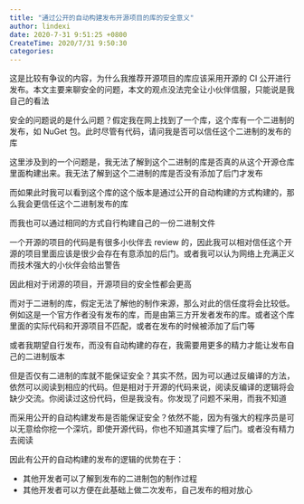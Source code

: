 ```yaml
---
title: "通过公开的自动构建发布开源项目的库的安全意义"
author: lindexi
date: 2020-7-31 9:51:25 +0800
CreateTime: 2020/7/31 9:50:30
categories: 
---
```


这是比较有争议的内容，为什么我推荐开源项目的库应该采用开源的 CI 公开进行发布。本文主要来聊安全的问题，本文的观点没法完全让小伙伴信服，只能说是我自己的看法

<!--more-->


<!-- CreateTime:2020/7/31 9:50:30 -->


<!-- 发布 -->

安全的问题说的是什么问题？假定我在网上找到了一个库，这个库有一个二进制的发布，如 NuGet 包。此时尽管有代码，请问我是否可以信任这个二进制的发布的库

这里涉及到的一个问题是，我无法了解到这个二进制的库是否真的从这个开源仓库里面构建出来。我无法了解到这个二进制的库是否没有添加了后门才发布

而如果此时我可以看到这个库的这个版本是通过公开的自动构建的方式构建的，那么我会更信任这个二进制发布的库

而我也可以通过相同的方式自行构建自己的一份二进制文件

一个开源的项目的代码是有很多小伙伴去 review 的，因此我可以相对信任这个开源的项目里面应该是很少会存在有意添加的后门。或者我可以认为网络上充满正义而技术强大的小伙伴会给出警告

因此相对于闭源的项目，开源项目的安全性都会更高

而对于二进制的库，假定无法了解他的制作来源，那么对此的信任度将会比较低。例如这是一个官方作者没有发布的库，而是由第三方开发者发布的库。或者这个库里面的实际代码和开源项目不匹配，或者在发布的时候被添加了后门等

或者我期望自行发布，而没有自动构建的存在，我需要用更多的精力才能让发布自己的二进制版本

但是否仅有二进制的库就不能保证安全？其实不然，因为可以通过反编译的方法，依然可以阅读到相应的代码。但是相对于开源的代码来说，阅读反编译的逻辑将会缺少交流。你阅读过这份代码，但是我没有。你发现了问题不采用，而我不知道

而采用公开的自动构建发布是否能保证安全？依然不能，因为有强大的程序员是可以无意给你挖一个深坑，即使开源代码，你也不知道其实埋了后门。或者没有精力去阅读

因此有公开的自动构建的发布的逻辑的优势在于：

- 其他开发者可以了解到发布的二进制包的制作过程
- 其他开发者可以方便在此基础上做二次发布，自己发布的相对放心

